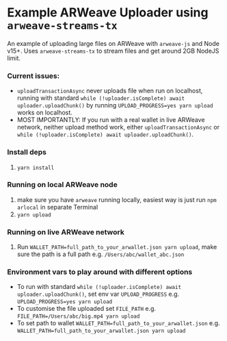 # Example ARWeave Uploader using `arweave-streams-tx`

An example of uploading large files on ARWeave with `arweave-js` and Node v15+. Uses `arweave-streams-tx` to stream files and get around 2GB NodeJS limit.

### Current issues:

* `uploadTransactionAsync` never uploads file when run on localhost, running with standard `while (!uploader.isComplete) await uploader.uploadChunk()` by running `UPLOAD_PROGRESS=yes yarn upload` works on localhost.
* MOST IMPORTANTLY: If you run with a real wallet in live ARWeave network, neither upload method work, either `uploadTransactionAsync` or `while (!uploader.isComplete) await uploader.uploadChunk()`.

### Install deps

1. `yarn install`

### Running on local ARWeave node

1. make sure you have `arweave` running locally, easiest way is just run `npm arlocal` in separate Terminal
2. `yarn upload`

### Running on live ARWeave network

1. Run `WALLET_PATH=full_path_to_your_arwallet.json yarn upload`, make sure the path is a full path e.g. `/Users/abc/wallet_abc.json`

### Environment vars to play around with different options

* To run with standard `while (!uploader.isComplete) await uploader.uploadChunk()`, set env var `UPLOAD_PROGRESS` e.g. `UPLOAD_PROGRESS=yes yarn upload`
* To customise the file uploaded set `FILE_PATH` e.g. `FILE_PATH=/Users/abc/big.mp4 yarn upload`
* To set path to wallet `WALLET_PATH=full_path_to_your_arwallet.json` e.g. `WALLET_PATH=full_path_to_your_arwallet.json yarn upload`